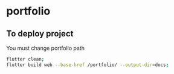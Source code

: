# portfolio
## To deploy project
You must change portfolio path
```bash
flutter clean;
flutter build web --base-href /portfolio/ --output-dir=docs;
```